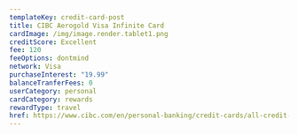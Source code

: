 ```yaml
---
templateKey: credit-card-post
title: CIBC Aerogold Visa Infinite Card
cardImage: /img/image.render.tablet1.png
creditScore: Excellent
fee: 120
feeOptions: dontmind
network: Visa
purchaseInterest: "19.99"
balanceTranferFees: 0
userCategory: personal
cardCategory: rewards
rewardType: travel
href: https://www.cibc.com/en/personal-banking/credit-cards/all-credit-cards/aeroplan-visa-infinite-card.html
---
```

